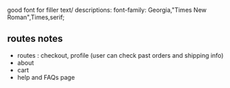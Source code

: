 good font for filler text/ descriptions: font-family: Georgia,"Times New Roman",Times,serif;

## routes notes

* routes : checkout, profile (user can check past orders and shipping info)
* about
* cart 
* help and FAQs page 

